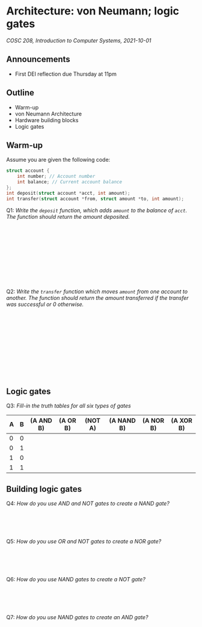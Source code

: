 # Architecture: von Neumann; logic gates
_COSC 208, Introduction to Computer Systems, 2021-10-01_

## Announcements
* First DEI reflection due Thursday at 11pm 

## Outline
* Warm-up
* von Neumann Architecture
* Hardware building blocks
* Logic gates

## Warm-up
Assume you are given the following code:
```C
struct account {
    int number; // Account number
    int balance; // Current account balance
};
int deposit(struct account *acct, int amount);
int transfer(struct account *from, struct amount *to, int amount);
```

Q1: _Write the `deposit` function, which adds `amount` to the balance of `acct`. The function should return the amount deposited._
```C













```

Q2: _Write the `transfer` function which moves `amount` from one account to another. The function should return the amount transferred if the transfer was successful or 0 otherwise._
```C














```

## Logic gates
Q3: _Fill-in the truth tables for all six types of gates_

| A | B | (A AND B) | (A OR B) | (NOT A) | (A NAND B) | (A NOR B) | (A XOR B) |
| - | - | --------- | -------- | ------- | ---------- | --------- | --------- |
| 0 | 0 |           |          |         |            |           |           | 
| 0 | 1 |           |          |         |            |           |           | 
| 1 | 0 |           |          |         |            |           |           | 
| 1 | 1 |           |          |         |            |           |           | 

## Building logic gates

Q4: _How do you use AND and NOT gates to create a NAND gate?_
```





```

Q5: _How do you use OR and NOT gates to create a NOR gate?_
```





```

Q6: _How do you use NAND gates to create a NOT gate?_
```





```

Q7: _How do you use NAND gates to create an AND gate?_
```





```